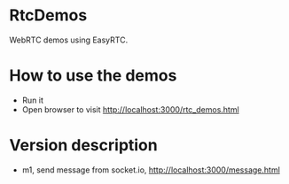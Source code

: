 RtcDemos
========

WebRTC demos using EasyRTC.


# How to use the demos

* Run it
* Open browser to visit  [http://localhost:3000/rtc_demos.html](http://localhost:3000/rtc_demos.html)
 

# Version description

* m1, send message from socket.io, [http://localhost:3000/message.html](http://localhost:3000/message.html) 
